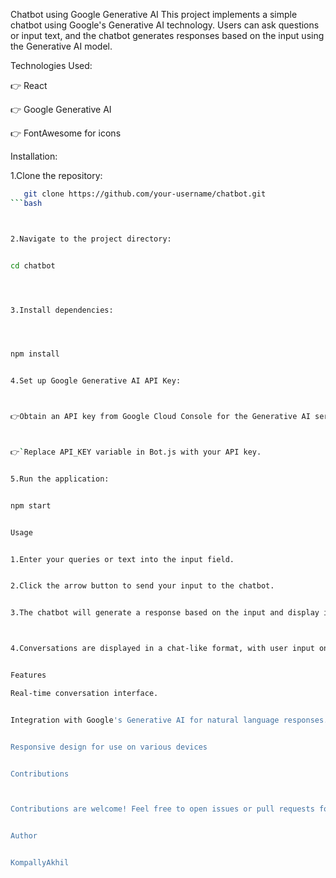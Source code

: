 Chatbot using Google Generative AI
This project implements a simple chatbot using Google's Generative AI technology. Users can ask questions or input text, and the chatbot generates responses based on the input using the Generative AI model.



Technologies Used:



👉  React



👉  Google Generative AI



👉  FontAwesome for icons




Installation:



1.Clone the repository:

```bash
   git clone https://github.com/your-username/chatbot.git
```bash



2.Navigate to the project directory:


cd chatbot




3.Install dependencies:




npm install


4.Set up Google Generative AI API Key:



👉Obtain an API key from Google Cloud Console for the Generative AI service.



👉`Replace API_KEY variable in Bot.js with your API key.


5.Run the application:


npm start


Usage


1.Enter your queries or text into the input field.


2.Click the arrow button to send your input to the chatbot.


3.The chatbot will generate a response based on the input and display it in the chat window.



4.Conversations are displayed in a chat-like format, with user input on the left and bot responses on the right.


Features

Real-time conversation interface.


Integration with Google's Generative AI for natural language responses.


Responsive design for use on various devices


Contributions



Contributions are welcome! Feel free to open issues or pull requests for any improvements or fixes.


Author


KompallyAkhil
